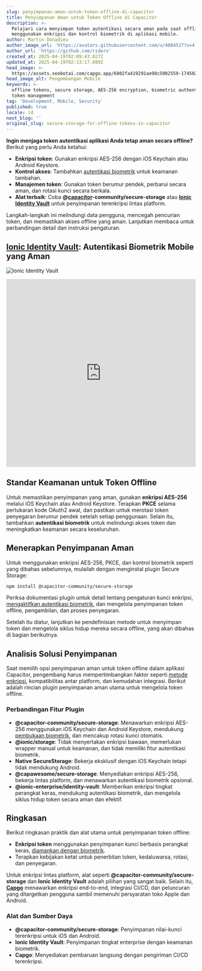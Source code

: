 ```yaml
---
slug: penyimpanan-aman-untuk-token-offline-di-capacitor
title: Penyimpanan Aman untuk Token Offline di Capacitor
description: >-
  Pelajari cara menyimpan token autentikasi secara aman pada saat offline
  menggunakan enkripsi dan kontrol biometrik di aplikasi mobile.
author: Martin Donadieu
author_image_url: 'https://avatars.githubusercontent.com/u/4084527?v=4'
author_url: 'https://github.com/riderx'
created_at: 2025-04-19T02:09:43.027Z
updated_at: 2025-04-19T02:13:17.889Z
head_image: >-
  https://assets.seobotai.com/capgo.app/6802fa419291ae98c5002559-1745028797889.jpg
head_image_alt: Pengembangan Mobile
keywords: >-
  offline tokens, secure storage, AES-256 encryption, biometric authentication,
  token management
tag: 'Development, Mobile, Security'
published: true
locale: id
next_blog: ''
original_slug: secure-storage-for-offline-tokens-in-capacitor
---
```

**Ingin menjaga token autentikasi aplikasi Anda tetap aman secara offline?** Berikut yang perlu Anda ketahui:

-   **Enkripsi token**: Gunakan enkripsi AES-256 dengan iOS Keychain atau Android Keystore.
-   **Kontrol akses**: Tambahkan [autentikasi biometrik](https://capgo.app/plugins/capacitor-native-biometric/) untuk keamanan tambahan.
-   **Manajemen token**: Gunakan token berumur pendek, perbarui secara aman, dan rotasi kunci secara berkala.
-   **Alat terbaik**: Coba **@[capacitor](https://capacitorjs.com/)\-community/secure-storage** atau **[Ionic Identity Vault](https://ionic.io/docs/identity-vault/)** untuk penyimpanan terenkripsi lintas platform.

Langkah-langkah ini melindungi data pengguna, mencegah pencurian token, dan memastikan akses offline yang aman. Lanjutkan membaca untuk perbandingan detail dan instruksi pengaturan.

## [Ionic Identity Vault](https://ionic.io/docs/identity-vault/): Autentikasi Biometrik Mobile yang Aman

![Ionic Identity Vault](https://assets.seobotai.com/capgo.app/6802fa419291ae98c5002559/e2484017084695edeec1f98ae40b009b.jpg)

<iframe src="https://www.youtube.com/embed/DsXx7oEcOS0" title="YouTube video player" frameborder="0" allow="accelerometer; autoplay; clipboard-write; encrypted-media; gyroscope; picture-in-picture; web-share" referrerpolicy="strict-origin-when-cross-origin" style="width: 100%; height: 500px;" allowfullscreen></iframe>

## Standar Keamanan untuk Token Offline

Untuk memastikan penyimpanan yang aman, gunakan **enkripsi AES-256** melalui iOS Keychain atau Android Keystore. Terapkan **PKCE** selama pertukaran kode OAuth2 awal, dan pastikan untuk merotasi token penyegaran berumur pendek setelah setiap penggunaan. Selain itu, tambahkan **autentikasi biometrik** untuk melindungi akses token dan meningkatkan keamanan secara keseluruhan.

## Menerapkan Penyimpanan Aman

Untuk menggunakan enkripsi AES-256, PKCE, dan kontrol biometrik seperti yang dibahas sebelumnya, mulailah dengan menginstal plugin Secure Storage:

```bash
npm install @capacitor-community/secure-storage
```

Periksa dokumentasi plugin untuk detail tentang pengaturan kunci enkripsi, [mengaktifkan autentikasi biometrik](https://capgo.app/plugins/capacitor-native-biometric/), dan mengelola penyimpanan token offline, pengambilan, dan proses penyegaran.

Setelah itu diatur, lanjutkan ke pendefinisian metode untuk menyimpan token dan mengelola siklus hidup mereka secara offline, yang akan dibahas di bagian berikutnya.

## Analisis Solusi Penyimpanan

Saat memilih opsi penyimpanan aman untuk token offline dalam aplikasi Capacitor, pengembang harus mempertimbangkan faktor seperti [metode enkripsi](https://capgo.app/docs/cli/migrations/encryption/), kompatibilitas antar platform, dan kemudahan integrasi. Berikut adalah rincian plugin penyimpanan aman utama untuk mengelola token offline.

### Perbandingan Fitur Plugin

-   **@capacitor-community/secure-storage**: Menawarkan enkripsi AES-256 menggunakan iOS Keychain dan Android Keystore, mendukung [pembukaan biometrik](https://capgo.app/plugins/capacitor-native-biometric/), dan mencakup rotasi kunci otomatis.
-   **@ionic/storage**: Tidak menyertakan enkripsi bawaan, memerlukan wrapper manual untuk keamanan, dan tidak memiliki fitur autentikasi biometrik.
-   **Native SecureStorage**: Bekerja eksklusif dengan iOS Keychain tetapi tidak mendukung Android.
-   **@capawesome/secure-storage**: Menyediakan enkripsi AES-256, bekerja lintas platform, dan menawarkan autentikasi biometrik opsional.
-   **@ionic-enterprise/identity-vault**: Memberikan enkripsi tingkat perangkat keras, mendukung autentikasi biometrik, dan mengelola siklus hidup token secara aman dan efektif.

## Ringkasan

Berikut ringkasan praktik dan alat utama untuk penyimpanan token offline:

-   **Enkripsi token** menggunakan penyimpanan kunci berbasis perangkat keras, [diamankan dengan biometrik](https://capgo.app/plugins/capacitor-native-biometric/).
-   Terapkan kebijakan ketat untuk penerbitan token, kedaluwarsa, rotasi, dan penyegaran.

Untuk enkripsi lintas platform, alat seperti **@capacitor-community/secure-storage** dan **Ionic Identity Vault** adalah pilihan yang sangat baik. Selain itu, **[Capgo](https://capgo.app/)** menawarkan enkripsi end-to-end, integrasi CI/CD, dan peluncuran yang ditargetkan pengguna sambil memenuhi persyaratan toko Apple dan Android.

### Alat dan Sumber Daya

-   **@capacitor-community/secure-storage**: Penyimpanan nilai-kunci terenkripsi untuk iOS dan Android.
-   **Ionic Identity Vault**: Penyimpanan tingkat enterprise dengan keamanan biometrik.
-   **Capgo**: Menyediakan pembaruan langsung dengan pengiriman CI/CD terenkripsi.
